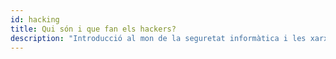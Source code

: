 ```yaml
---
id: hacking
title: Qui són i que fan els hackers?
description: "Introducció al mon de la seguretat informàtica i les xarxes amb un exemple pràctic de interceptació de comunicacions entre dispositius dins d'una xarxa wifi pública."
---
```

